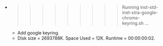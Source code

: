 * >>>>>>>>> Running inst-std-inet-xtra-google-chrome-keyring.sh ...
  * Add google keyring.
  * Disk size = 2693788K. Space Used = 12K. Runtime = 00:00:00:02.
